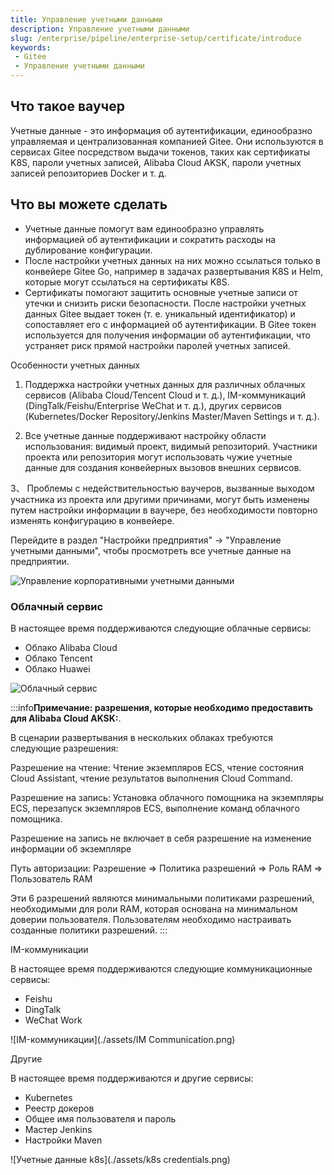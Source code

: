 ```yaml
---
title: Управление учетными данными
description: Управление учетными данными
slug: /enterprise/pipeline/enterprise-setup/certificate/introduce
keywords:
 - Gitee
 - Управление учетными данными
---
```


## Что такое ваучер

Учетные данные - это информация об аутентификации, единообразно управляемая и централизованная компанией Gitee. Они используются в сервисах Gitee посредством выдачи токенов, таких как сертификаты K8S, пароли учетных записей, Alibaba Cloud AKSK, пароли учетных записей репозиториев Docker и т. д.

## Что вы можете сделать

- Учетные данные помогут вам единообразно управлять информацией об аутентификации и сократить расходы на дублирование конфигурации.
- После настройки учетных данных на них можно ссылаться только в конвейере Gitee Go, например в задачах развертывания K8S и Helm, которые могут ссылаться на сертификаты K8S.
- Сертификаты помогают защитить основные учетные записи от утечки и снизить риски безопасности.
После настройки учетных данных Gitee выдает токен (т. е. уникальный идентификатор) и сопоставляет его с информацией об аутентификации. В Gitee токен используется для получения информации об аутентификации, что устраняет риск прямой настройки паролей учетных записей.

Особенности учетных данных

1. Поддержка настройки учетных данных для различных облачных сервисов (Alibaba Cloud/Tencent Cloud и т. д.), IM-коммуникаций (DingTalk/Feishu/Enterprise WeChat и т. д.), других сервисов (Kubernetes/Docker Repository/Jenkins Master/Maven Settings и т. д.).

2. Все учетные данные поддерживают настройку области использования: видимый проект, видимый репозиторий. Участники проекта или репозитория могут использовать чужие учетные данные для создания конвейерных вызовов внешних сервисов.

3、 Проблемы с недействительностью ваучеров, вызванные выходом участника из проекта или другими причинами, могут быть изменены путем настройки информации в ваучере, без необходимости повторно изменять конфигурацию в конвейере.

Перейдите в раздел "Настройки предприятия" -> "Управление учетными данными", чтобы просмотреть все учетные данные на предприятии.

![Управление корпоративными учетными данными](assets/cloud_service.png)

### Облачный сервис

В настоящее время поддерживаются следующие облачные сервисы:

 - Облако Alibaba Cloud
 - Облако Tencent
 - Облако Huawei

![Облачный сервис](./assets/cloud-service.png)

:::info**Примечание: разрешения, которые необходимо предоставить для Alibaba Cloud AKSK:**.

В сценарии развертывания в нескольких облаках требуются следующие разрешения:

Разрешение на чтение: Чтение экземпляров ECS, чтение состояния Cloud Assistant, чтение результатов выполнения Cloud Command.

Разрешение на запись: Установка облачного помощника на экземпляры ECS, перезапуск экземпляров ECS, выполнение команд облачного помощника.

Разрешение на запись не включает в себя разрешение на изменение информации об экземпляре

Путь авторизации: Разрешение => Политика разрешений => Роль RAM => Пользователь RAM

Эти 6 разрешений являются минимальными политиками разрешений, необходимыми для роли RAM, которая основана на минимальном доверии пользователя. Пользователям необходимо настраивать созданные политики разрешений.
:::

IM-коммуникации

В настоящее время поддерживаются следующие коммуникационные сервисы:

- Feishu
- DingTalk
- WeChat Work

![IM-коммуникации](./assets/IM Communication.png)

Другие

В настоящее время поддерживаются и другие сервисы:

- Kubernetes
- Реестр докеров
- Общее имя пользователя и пароль
- Мастер Jenkins
- Настройки Maven

![Учетные данные k8s](./assets/k8s credentials.png)